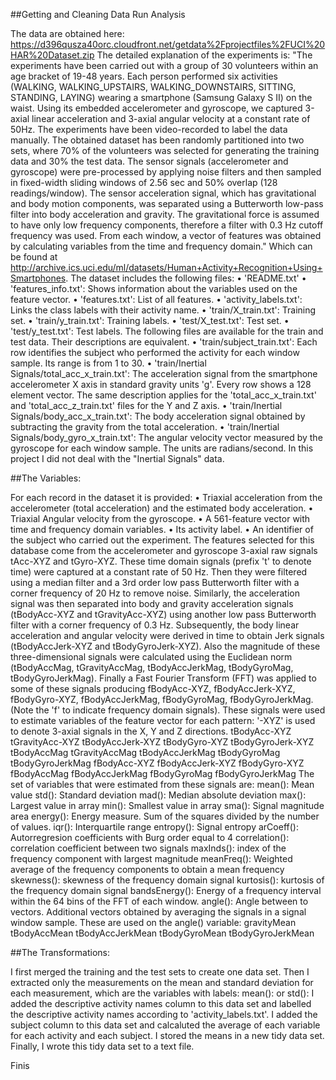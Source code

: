 ##Getting and Cleaning Data Run Analysis


The data are obtained here:
https://d396qusza40orc.cloudfront.net/getdata%2Fprojectfiles%2FUCI%20HAR%20Dataset.zip
The detailed explanation of the experiments is:
"The experiments have been carried out with a group of 30 volunteers within an age bracket of 19-48 years. Each person performed six activities (WALKING, WALKING_UPSTAIRS, WALKING_DOWNSTAIRS, SITTING, STANDING, LAYING) wearing a smartphone (Samsung Galaxy S II) on the waist. Using its embedded accelerometer and gyroscope, we captured 3-axial linear acceleration and 3-axial angular velocity at a constant rate of 50Hz. The experiments have been video-recorded to label the data manually. The obtained dataset has been randomly partitioned into two sets, where 70% of the volunteers was selected for generating the training data and 30% the test data.
The sensor signals (accelerometer and gyroscope) were pre-processed by applying noise filters and then sampled in fixed-width sliding windows of 2.56 sec and 50% overlap (128 readings/window). The sensor acceleration signal, which has gravitational and body motion components, was separated using a Butterworth low-pass filter into body acceleration and gravity. The gravitational force is assumed to have only low frequency components, therefore a filter with 0.3 Hz cutoff frequency was used. From each window, a vector of features was obtained by calculating variables from the time and frequency domain."
Which can be found at http://archive.ics.uci.edu/ml/datasets/Human+Activity+Recognition+Using+Smartphones.
The dataset includes the following files:
•	'README.txt'
•	'features_info.txt': Shows information about the variables used on the feature vector.
•	'features.txt': List of all features.
•	'activity_labels.txt': Links the class labels with their activity name.
•	'train/X_train.txt': Training set.
•	'train/y_train.txt': Training labels.
•	'test/X_test.txt': Test set.
•	'test/y_test.txt': Test labels.
The following files are available for the train and test data. Their descriptions are equivalent.
•	'train/subject_train.txt': Each row identifies the subject who performed the activity for each window sample. Its range is from 1 to 30.
•	'train/Inertial Signals/total_acc_x_train.txt': The acceleration signal from the smartphone accelerometer X axis in standard gravity units 'g'. Every row shows a 128 element vector. The same description applies for the 'total_acc_x_train.txt' and 'total_acc_z_train.txt' files for the Y and Z axis.
•	'train/Inertial Signals/body_acc_x_train.txt': The body acceleration signal obtained by subtracting the gravity from the total acceleration.
•	'train/Inertial Signals/body_gyro_x_train.txt': The angular velocity vector measured by the gyroscope for each window sample. The units are radians/second.
In this project I did not deal with the "Inertial Signals" data.

##The Variables:

For each record in the dataset it is provided:
•	Triaxial acceleration from the accelerometer (total acceleration) and the estimated body acceleration.
•	Triaxial Angular velocity from the gyroscope.
•	A 561-feature vector with time and frequency domain variables.
•	Its activity label.
•	An identifier of the subject who carried out the experiment.
The features selected for this database come from the accelerometer and gyroscope 3-axial raw signals tAcc-XYZ and tGyro-XYZ. These time domain signals (prefix 't' to denote time) were captured at a constant rate of 50 Hz. Then they were filtered using a median filter and a 3rd order low pass Butterworth filter with a corner frequency of 20 Hz to remove noise. Similarly, the acceleration signal was then separated into body and gravity acceleration signals (tBodyAcc-XYZ and tGravityAcc-XYZ) using another low pass Butterworth filter with a corner frequency of 0.3 Hz.
Subsequently, the body linear acceleration and angular velocity were derived in time to obtain Jerk signals (tBodyAccJerk-XYZ and tBodyGyroJerk-XYZ). Also the magnitude of these three-dimensional signals were calculated using the Euclidean norm (tBodyAccMag, tGravityAccMag, tBodyAccJerkMag, tBodyGyroMag, tBodyGyroJerkMag).
Finally a Fast Fourier Transform (FFT) was applied to some of these signals producing fBodyAcc-XYZ, fBodyAccJerk-XYZ, fBodyGyro-XYZ, fBodyAccJerkMag, fBodyGyroMag, fBodyGyroJerkMag. (Note the 'f' to indicate frequency domain signals).
These signals were used to estimate variables of the feature vector for each pattern:
'-XYZ' is used to denote 3-axial signals in the X, Y and Z directions.
tBodyAcc-XYZ tGravityAcc-XYZ tBodyAccJerk-XYZ tBodyGyro-XYZ tBodyGyroJerk-XYZ tBodyAccMag tGravityAccMag tBodyAccJerkMag tBodyGyroMag tBodyGyroJerkMag fBodyAcc-XYZ fBodyAccJerk-XYZ fBodyGyro-XYZ fBodyAccMag fBodyAccJerkMag fBodyGyroMag fBodyGyroJerkMag
The set of variables that were estimated from these signals are:
mean(): Mean value std(): Standard deviation mad(): Median absolute deviation max(): Largest value in array min(): Smallest value in array sma(): Signal magnitude area energy(): Energy measure. Sum of the squares divided by the number of values. iqr(): Interquartile range entropy(): Signal entropy arCoeff(): Autorregresion coefficients with Burg order equal to 4 correlation(): correlation coefficient between two signals maxInds(): index of the frequency component with largest magnitude meanFreq(): Weighted average of the frequency components to obtain a mean frequency skewness(): skewness of the frequency domain signal kurtosis(): kurtosis of the frequency domain signal bandsEnergy(): Energy of a frequency interval within the 64 bins of the FFT of each window. angle(): Angle between to vectors.
Additional vectors obtained by averaging the signals in a signal window sample. These are used on the angle() variable:
gravityMean tBodyAccMean tBodyAccJerkMean tBodyGyroMean tBodyGyroJerkMean

##The Transformations:

I first merged the training and the test sets to create one data set. Then I extracted only the measurements on the mean and standard deviation for each measurement, which are the variables with labels:
mean(): or std():
I added the descriptive activity names column to this data set and labelled the descriptive activity names according to 'activity_labels.txt'. I added the subject column to this data set and calcaluted the average of each variable for each activity and each subject. I stored the means in a new tidy data set. Finally, I wrote this tidy data set to a text file.

Finis
